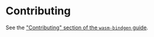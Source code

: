 # Contributing

See the ["Contributing" section of the `wasm-bindgen`
guide](https://wasm-bindgen.github.io/wasm-bindgen/contributing/index.html).
